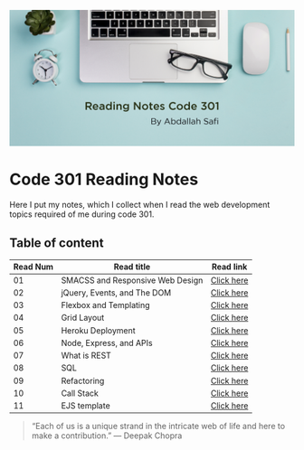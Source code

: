 ![notes](img/read301.png)

# Code 301 Reading Notes

Here I put my notes, which I collect when I read the web development topics required of me during code 301.

## Table of content

Read Num | Read title | Read link
------------ | ------------- | --------------
01 |  SMACSS and Responsive Web Design | [Click here](https://abdallahsafi.github.io/reading-notes-301/class-01)
02 |  jQuery, Events, and The DOM | [Click here](https://abdallahsafi.github.io/reading-notes-301/class-02)
03 |  Flexbox and Templating | [Click here](https://abdallahsafi.github.io/reading-notes-301/class-03)
04 |  Grid Layout | [Click here](https://abdallahsafi.github.io/reading-notes-301/class-04)
05 |  Heroku Deployment | [Click here](https://abdallahsafi.github.io/reading-notes-301/class-05)
06 |  Node, Express, and APIs | [Click here](https://abdallahsafi.github.io/reading-notes-301/class-06)
07 |  What is REST | [Click here](https://abdallahsafi.github.io/reading-notes-301/class-07)
08 |  SQL | [Click here](https://abdallahsafi.github.io/reading-notes-301/class-08)
09 |  Refactoring | [Click here](https://abdallahsafi.github.io/reading-notes-301/class-09)
10 | Call Stack | [Click here](https://abdallahsafi.github.io/reading-notes-301/class-10)
11 | EJS template | [Click here](https://abdallahsafi.github.io/reading-notes-301/class-11)














> “Each of us is a unique strand in the intricate web of life and here to make a contribution.”
> ― Deepak Chopra


